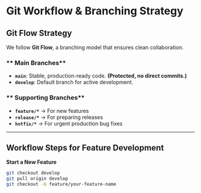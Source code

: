 # Git Workflow & Branching Strategy

##  Git Flow Strategy 
We follow **Git Flow**, a branching model that ensures clean collaboration.

### ** Main Branches**
- **`main`**: Stable, production-ready code. **(Protected, no direct commits.)**
- **`develop`**: Default branch for active development.  

### ** Supporting Branches**
- **`feature/*`** → For new features  
- **`release/*`** → For preparing releases  
- **`hotfix/*`** → For urgent production bug fixes  

---

##  **Workflow Steps for Feature Development**
 **Start a New Feature**
```sh
git checkout develop
git pull origin develop
git checkout -b feature/your-feature-name
